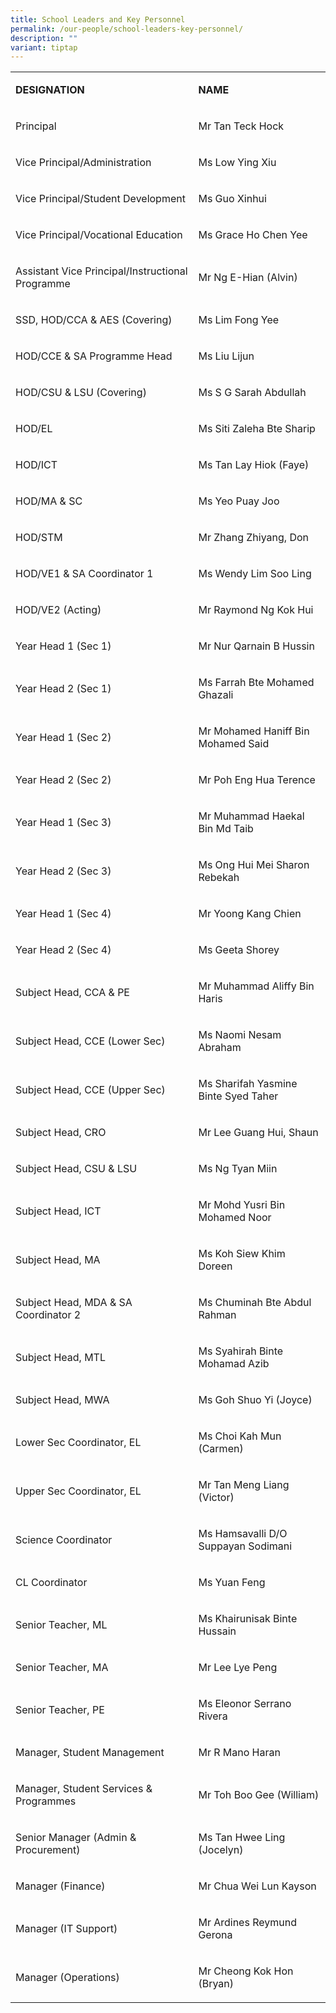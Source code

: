 ```yaml
---
title: School Leaders and Key Personnel
permalink: /our-people/school-leaders-key-personnel/
description: ""
variant: tiptap
---
```

<table style="minWidth: 50px">
<colgroup>
<col>
<col>
</colgroup>
<tbody>
<tr>
<td rowspan="1" colspan="1">
<p><strong>DESIGNATION</strong>
</p>
</td>
<td rowspan="1" colspan="1">
<p><strong>NAME</strong>
</p>
</td>
</tr>
<tr>
<td rowspan="1" colspan="1">
<p>Principal</p>
</td>
<td rowspan="1" colspan="1">
<p>Mr Tan Teck Hock</p>
</td>
</tr>
<tr>
<td rowspan="1" colspan="1">
<p>Vice Principal/Administration</p>
</td>
<td rowspan="1" colspan="1">
<p>Ms Low Ying Xiu</p>
</td>
</tr>
<tr>
<td rowspan="1" colspan="1">
<p>Vice Principal/Student Development</p>
</td>
<td rowspan="1" colspan="1">
<p>Ms Guo Xinhui</p>
</td>
</tr>
<tr>
<td rowspan="1" colspan="1">
<p>Vice Principal/Vocational Education</p>
</td>
<td rowspan="1" colspan="1">
<p>Ms Grace Ho Chen Yee</p>
</td>
</tr>
<tr>
<td rowspan="1" colspan="1">
<p>Assistant Vice Principal/Instructional Programme</p>
</td>
<td rowspan="1" colspan="1">
<p>Mr Ng E-Hian (Alvin)</p>
</td>
</tr>
<tr>
<td rowspan="1" colspan="1">
<p>SSD, HOD/CCA &amp; AES (Covering)</p>
</td>
<td rowspan="1" colspan="1">
<p>Ms Lim Fong Yee</p>
</td>
</tr>
<tr>
<td rowspan="1" colspan="1">
<p>HOD/CCE &amp; SA Programme Head</p>
</td>
<td rowspan="1" colspan="1">
<p>Ms Liu Lijun</p>
</td>
</tr>
<tr>
<td rowspan="1" colspan="1">
<p>HOD/CSU &amp; LSU (Covering)</p>
</td>
<td rowspan="1" colspan="1">
<p>Ms S G Sarah Abdullah</p>
</td>
</tr>
<tr>
<td rowspan="1" colspan="1">
<p>HOD/EL</p>
</td>
<td rowspan="1" colspan="1">
<p>Ms Siti Zaleha Bte Sharip</p>
</td>
</tr>
<tr>
<td rowspan="1" colspan="1">
<p>HOD/ICT</p>
</td>
<td rowspan="1" colspan="1">
<p>Ms Tan Lay Hiok (Faye)</p>
</td>
</tr>
<tr>
<td rowspan="1" colspan="1">
<p>HOD/MA &amp; SC</p>
</td>
<td rowspan="1" colspan="1">
<p>Ms Yeo Puay Joo</p>
</td>
</tr>
<tr>
<td rowspan="1" colspan="1">
<p>HOD/STM</p>
</td>
<td rowspan="1" colspan="1">
<p>Mr Zhang Zhiyang, Don</p>
</td>
</tr>
<tr>
<td rowspan="1" colspan="1">
<p>HOD/VE1 &amp; SA Coordinator 1</p>
</td>
<td rowspan="1" colspan="1">
<p>Ms Wendy Lim Soo Ling</p>
</td>
</tr>
<tr>
<td rowspan="1" colspan="1">
<p>HOD/VE2 (Acting)</p>
</td>
<td rowspan="1" colspan="1">
<p>Mr Raymond Ng Kok Hui</p>
</td>
</tr>
<tr>
<td rowspan="1" colspan="1">
<p>Year Head 1 (Sec 1)</p>
</td>
<td rowspan="1" colspan="1">
<p>Mr Nur Qarnain B Hussin</p>
</td>
</tr>
<tr>
<td rowspan="1" colspan="1">
<p>Year Head 2 (Sec 1)</p>
</td>
<td rowspan="1" colspan="1">
<p>Ms Farrah Bte Mohamed Ghazali</p>
</td>
</tr>
<tr>
<td rowspan="1" colspan="1">
<p>Year Head 1 (Sec 2)</p>
</td>
<td rowspan="1" colspan="1">
<p>Mr Mohamed Haniff Bin Mohamed Said</p>
</td>
</tr>
<tr>
<td rowspan="1" colspan="1">
<p>Year Head 2 (Sec 2)</p>
</td>
<td rowspan="1" colspan="1">
<p>Mr Poh Eng Hua Terence</p>
</td>
</tr>
<tr>
<td rowspan="1" colspan="1">
<p>Year Head 1 (Sec 3)</p>
</td>
<td rowspan="1" colspan="1">
<p>Mr Muhammad Haekal Bin Md Taib</p>
</td>
</tr>
<tr>
<td rowspan="1" colspan="1">
<p>Year Head 2 (Sec 3)</p>
</td>
<td rowspan="1" colspan="1">
<p>Ms Ong Hui Mei Sharon Rebekah</p>
</td>
</tr>
<tr>
<td rowspan="1" colspan="1">
<p>Year Head 1 (Sec 4)</p>
</td>
<td rowspan="1" colspan="1">
<p>Mr Yoong Kang Chien</p>
</td>
</tr>
<tr>
<td rowspan="1" colspan="1">
<p>Year Head 2 (Sec 4)</p>
</td>
<td rowspan="1" colspan="1">
<p>Ms Geeta Shorey</p>
</td>
</tr>
<tr>
<td rowspan="1" colspan="1">
<p>Subject Head, CCA &amp; PE</p>
</td>
<td rowspan="1" colspan="1">
<p>Mr Muhammad Aliffy Bin Haris</p>
</td>
</tr>
<tr>
<td rowspan="1" colspan="1">
<p>Subject Head, CCE (Lower Sec)</p>
</td>
<td rowspan="1" colspan="1">
<p>Ms Naomi Nesam Abraham</p>
</td>
</tr>
<tr>
<td rowspan="1" colspan="1">
<p>Subject Head, CCE (Upper Sec)</p>
</td>
<td rowspan="1" colspan="1">
<p>Ms Sharifah Yasmine Binte Syed Taher</p>
</td>
</tr>
<tr>
<td rowspan="1" colspan="1">
<p>Subject Head, CRO</p>
</td>
<td rowspan="1" colspan="1">
<p>Mr Lee Guang Hui, Shaun</p>
</td>
</tr>
<tr>
<td rowspan="1" colspan="1">
<p>Subject Head, CSU &amp; LSU</p>
</td>
<td rowspan="1" colspan="1">
<p>Ms Ng Tyan Miin</p>
</td>
</tr>
<tr>
<td rowspan="1" colspan="1">
<p>Subject Head, ICT</p>
</td>
<td rowspan="1" colspan="1">
<p>Mr Mohd Yusri Bin Mohamed Noor</p>
</td>
</tr>
<tr>
<td rowspan="1" colspan="1">
<p>Subject Head, MA</p>
</td>
<td rowspan="1" colspan="1">
<p>Ms Koh Siew Khim Doreen</p>
</td>
</tr>
<tr>
<td rowspan="1" colspan="1">
<p>Subject Head, MDA &amp; SA Coordinator 2</p>
</td>
<td rowspan="1" colspan="1">
<p>Ms Chuminah Bte Abdul Rahman</p>
</td>
</tr>
<tr>
<td rowspan="1" colspan="1">
<p>Subject Head, MTL</p>
</td>
<td rowspan="1" colspan="1">
<p>Ms Syahirah Binte Mohamad Azib</p>
</td>
</tr>
<tr>
<td rowspan="1" colspan="1">
<p>Subject Head, MWA</p>
</td>
<td rowspan="1" colspan="1">
<p>Ms Goh Shuo Yi (Joyce)</p>
</td>
</tr>
<tr>
<td rowspan="1" colspan="1">
<p>Lower Sec Coordinator, EL</p>
</td>
<td rowspan="1" colspan="1">
<p>Ms Choi Kah Mun (Carmen)</p>
</td>
</tr>
<tr>
<td rowspan="1" colspan="1">
<p>Upper Sec Coordinator, EL</p>
</td>
<td rowspan="1" colspan="1">
<p>Mr Tan Meng Liang (Victor)</p>
</td>
</tr>
<tr>
<td rowspan="1" colspan="1">
<p>Science Coordinator</p>
</td>
<td rowspan="1" colspan="1">
<p>Ms Hamsavalli D/O Suppayan Sodimani</p>
</td>
</tr>
<tr>
<td rowspan="1" colspan="1">
<p>CL Coordinator</p>
</td>
<td rowspan="1" colspan="1">
<p>Ms Yuan Feng</p>
</td>
</tr>
<tr>
<td rowspan="1" colspan="1">
<p>Senior Teacher, ML</p>
</td>
<td rowspan="1" colspan="1">
<p>Ms Khairunisak Binte Hussain</p>
</td>
</tr>
<tr>
<td rowspan="1" colspan="1">
<p>Senior Teacher, MA</p>
</td>
<td rowspan="1" colspan="1">
<p>Mr Lee Lye Peng</p>
</td>
</tr>
<tr>
<td rowspan="1" colspan="1">
<p>Senior Teacher, PE</p>
</td>
<td rowspan="1" colspan="1">
<p>Ms Eleonor Serrano Rivera</p>
</td>
</tr>
<tr>
<td rowspan="1" colspan="1">
<p>Manager, Student Management</p>
</td>
<td rowspan="1" colspan="1">
<p>Mr R Mano Haran</p>
</td>
</tr>
<tr>
<td rowspan="1" colspan="1">
<p>Manager, Student Services &amp; Programmes</p>
</td>
<td rowspan="1" colspan="1">
<p>Mr Toh Boo Gee (William)</p>
</td>
</tr>
<tr>
<td rowspan="1" colspan="1">
<p>Senior Manager (Admin &amp; Procurement)</p>
</td>
<td rowspan="1" colspan="1">
<p>Ms Tan Hwee Ling (Jocelyn)</p>
</td>
</tr>
<tr>
<td rowspan="1" colspan="1">
<p>Manager (Finance)</p>
</td>
<td rowspan="1" colspan="1">
<p>Mr Chua Wei Lun Kayson</p>
</td>
</tr>
<tr>
<td rowspan="1" colspan="1">
<p>Manager (IT Support)</p>
</td>
<td rowspan="1" colspan="1">
<p>Mr Ardines Reymund Gerona</p>
</td>
</tr>
<tr>
<td rowspan="1" colspan="1">
<p>Manager (Operations)</p>
</td>
<td rowspan="1" colspan="1">
<p>Mr Cheong Kok Hon (Bryan)</p>
</td>
</tr>
</tbody>
</table>
<p></p>